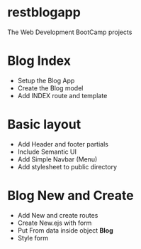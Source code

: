 # restblogapp
The Web Development BootCamp projects

# Blog Index
* Setup the Blog App
* Create the Blog model
* Add INDEX route and template

# Basic layout
* Add Header and footer partials 
* Include Semantic UI
* Add Simple Navbar (Menu)
* Add stylesheet to public directory

# Blog New and Create
* Add New and create routes
* Create New.ejs with form
* Put From data inside object **Blog**
* Style form

